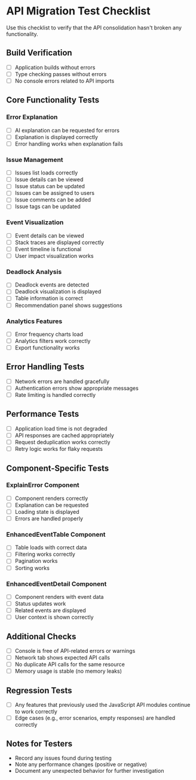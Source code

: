 # API Migration Test Checklist

Use this checklist to verify that the API consolidation hasn't broken any functionality.

## Build Verification

- [ ] Application builds without errors
- [ ] Type checking passes without errors
- [ ] No console errors related to API imports

## Core Functionality Tests

### Error Explanation

- [ ] AI explanation can be requested for errors
- [ ] Explanation is displayed correctly
- [ ] Error handling works when explanation fails

### Issue Management

- [ ] Issues list loads correctly
- [ ] Issue details can be viewed
- [ ] Issue status can be updated
- [ ] Issues can be assigned to users
- [ ] Issue comments can be added
- [ ] Issue tags can be updated

### Event Visualization

- [ ] Event details can be viewed
- [ ] Stack traces are displayed correctly
- [ ] Event timeline is functional
- [ ] User impact visualization works

### Deadlock Analysis

- [ ] Deadlock events are detected
- [ ] Deadlock visualization is displayed
- [ ] Table information is correct
- [ ] Recommendation panel shows suggestions

### Analytics Features

- [ ] Error frequency charts load
- [ ] Analytics filters work correctly
- [ ] Export functionality works

## Error Handling Tests

- [ ] Network errors are handled gracefully
- [ ] Authentication errors show appropriate messages
- [ ] Rate limiting is handled correctly

## Performance Tests

- [ ] Application load time is not degraded
- [ ] API responses are cached appropriately
- [ ] Request deduplication works correctly
- [ ] Retry logic works for flaky requests

## Component-Specific Tests

### ExplainError Component

- [ ] Component renders correctly
- [ ] Explanation can be requested
- [ ] Loading state is displayed
- [ ] Errors are handled properly

### EnhancedEventTable Component

- [ ] Table loads with correct data
- [ ] Filtering works correctly
- [ ] Pagination works
- [ ] Sorting works

### EnhancedEventDetail Component

- [ ] Component renders with event data
- [ ] Status updates work
- [ ] Related events are displayed
- [ ] User context is shown correctly

## Additional Checks

- [ ] Console is free of API-related errors or warnings
- [ ] Network tab shows expected API calls
- [ ] No duplicate API calls for the same resource
- [ ] Memory usage is stable (no memory leaks)

## Regression Tests

- [ ] Any features that previously used the JavaScript API modules continue to work correctly
- [ ] Edge cases (e.g., error scenarios, empty responses) are handled correctly

## Notes for Testers

- Record any issues found during testing
- Note any performance changes (positive or negative)
- Document any unexpected behavior for further investigation
